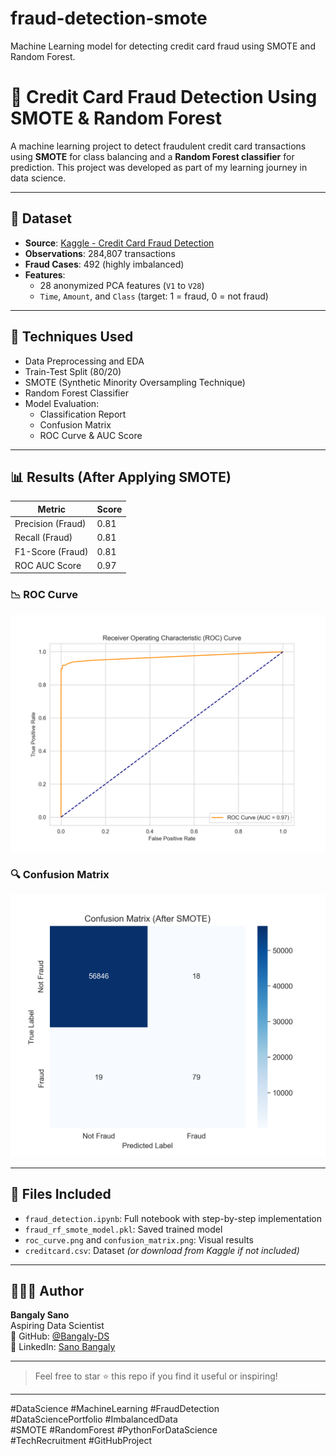 # fraud-detection-smote
Machine Learning model for detecting credit card fraud using SMOTE and Random Forest.
# 🚨 Credit Card Fraud Detection Using SMOTE & Random Forest

A machine learning project to detect fraudulent credit card transactions using **SMOTE** for class balancing and a **Random Forest classifier** for prediction. This project was developed as part of my learning journey in data science.

---

## 📁 Dataset

- **Source**: [Kaggle - Credit Card Fraud Detection](https://www.kaggle.com/datasets/mlg-ulb/creditcardfraud)
- **Observations**: 284,807 transactions
- **Fraud Cases**: 492 (highly imbalanced)
- **Features**:
  - 28 anonymized PCA features (`V1` to `V28`)
  - `Time`, `Amount`, and `Class` (target: 1 = fraud, 0 = not fraud)

---

## 🧠 Techniques Used

- Data Preprocessing and EDA
- Train-Test Split (80/20)
- SMOTE (Synthetic Minority Oversampling Technique)
- Random Forest Classifier
- Model Evaluation:
  - Classification Report
  - Confusion Matrix
  - ROC Curve & AUC Score

---

## 📊 Results (After Applying SMOTE)

| Metric              | Score |
|---------------------|-------|
| Precision (Fraud)   | 0.81  |
| Recall (Fraud)      | 0.81  |
| F1-Score (Fraud)    | 0.81  |
| ROC AUC Score       | 0.97  |

### 📉 ROC Curve
![ROC Curve](roc_curve.png)

### 🔍 Confusion Matrix
![Confusion Matrix](confusion_matrix.png)

---

## 💾 Files Included

- `fraud_detection.ipynb`: Full notebook with step-by-step implementation
- `fraud_rf_smote_model.pkl`: Saved trained model
- `roc_curve.png` and `confusion_matrix.png`: Visual results
- `creditcard.csv`: Dataset *(or download from Kaggle if not included)*

---

## 👨🏽‍💻 Author

**Bangaly Sano**  
Aspiring Data Scientist  
📍 GitHub: [@Bangaly-DS](https://github.com/Bangaly-DS)  
🔗 LinkedIn: [Sano Bangaly](https://linkedin.com/in/sano-bangaly-064535146)

---

> Feel free to star ⭐ this repo if you find it useful or inspiring!

---

#DataScience #MachineLearning #FraudDetection  
#DataSciencePortfolio #ImbalancedData  
#SMOTE #RandomForest #PythonForDataScience  
#TechRecruitment #GitHubProject






